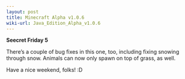```yaml
---
layout: post
title: Minecraft Alpha v1.0.6
wiki-url: Java_Edition_Alpha_v1.0.6
---
```


**Seecret Friday 5**

There’s a couple of bug fixes in this one, too, including fixing snowing through snow.
Animals can now only spawn on top of grass, as well.

Have a nice weekend, folks! :D
